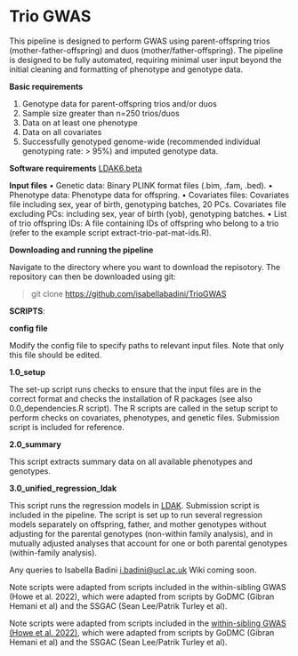 # Trio GWAS

This pipeline is designed to perform GWAS using parent-offspring trios (mother-father-offspring) and duos (mother/father-offspring). The pipeline is designed to be fully automated, requiring minimal user input beyond the initial cleaning and formatting of phenotype and genotype data.

**Basic requirements**
1.	Genotype data for parent-offspring trios and/or duos 
2.	Sample size greater than n=250 trios/duos
3.	Data on at least one phenotype
4.	Data on all covariates 
5.	Successfully genotyped genome-wide (recommended individual genotyping rate: > 95%) and imputed genotype data.

**Software requirements**
[LDAK6.beta](https://dougspeed.com/) 

**Input files**
•	Genetic data: Binary PLINK format files (.bim, .fam, .bed).
•	Phenotype data: Phenotype data for offspring.
•	Covariates files:
  Covariates file including sex, year of birth, genotyping batches, 20 PCs.
  Covariates file excluding PCs: including sex, year of birth (yob), genotyping batches.
•	List of trio offspring IDs: A file containing IDs of offspring who belong to a trio (refer to the example script extract-trio-pat-mat-ids.R).

**Downloading and running the pipeline**

Navigate to the directory where you want to download the repisotory. The repository can then be downloaded using git: 

> git clone https://github.com/isabellabadini/TrioGWAS

**SCRIPTS**:

**config file**

Modify the config file to specify paths to relevant input files. Note that only this file should be edited.

**1.0_setup**

The set-up script runs checks to ensure that the input files are in the correct format and checks the installation of R packages (see also 0.0_dependencies.R script). The R scripts are called in the setup script to perform checks on covariates, phenotypes, and genetic files. Submission script is included for reference. 

**2.0_summary**

This script extracts summary data on all available phenotypes and genotypes. 

**3.0_unified_regression_ldak**

This script runs the regression models in [LDAK](https://dougspeed.com). Submission script is included in the pipeline. The script is set up to run several regression models separately on offspring, father, and mother genotypes without adjusting for the parental genotypes (non-within family analysis), and in mutually adjusted analyses that account for one or both parental genotypes (within-family analysis).

Any queries to Isabella Badini [i.badini@ucl.ac.uk](i.badini@ucl.ac.uk)
Wiki coming soon. 

Note scripts were adapted from scripts included in the within-sibling GWAS (Howe et al. 2022), which were adapted from scripts by GoDMC (Gibran Hemani et al) and the SSGAC (Sean Lee/Patrik Turley et al).

Note scripts were adapted from scripts included in the [within-sibling GWAS](https://github.com/LaurenceHowe/SiblingGWAS) [(Howe et al. 2022)](https://www.nature.com/articles/s41588-022-01062-7), which were adapted from scripts by GoDMC (Gibran Hemani et al) and the SSGAC (Sean Lee/Patrik Turley et al).
